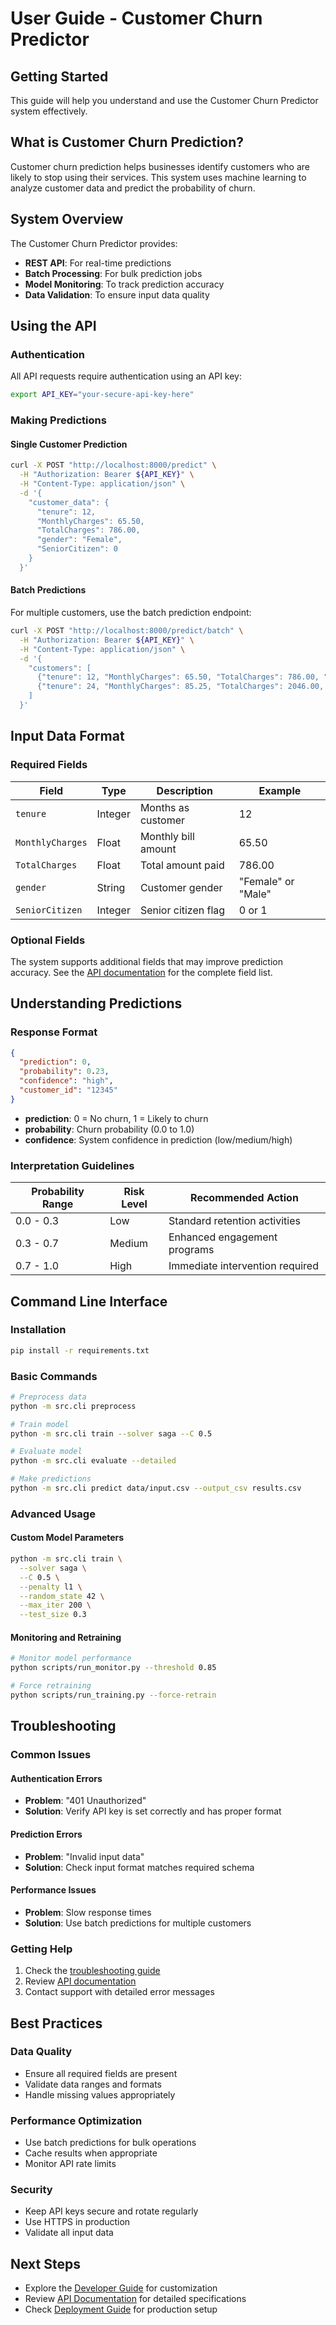 # User Guide - Customer Churn Predictor

## Getting Started

This guide will help you understand and use the Customer Churn Predictor system effectively.

## What is Customer Churn Prediction?

Customer churn prediction helps businesses identify customers who are likely to stop using their services. This system uses machine learning to analyze customer data and predict the probability of churn.

## System Overview

The Customer Churn Predictor provides:
- **REST API**: For real-time predictions
- **Batch Processing**: For bulk prediction jobs
- **Model Monitoring**: To track prediction accuracy
- **Data Validation**: To ensure input data quality

## Using the API

### Authentication

All API requests require authentication using an API key:

```bash
export API_KEY="your-secure-api-key-here"
```

### Making Predictions

#### Single Customer Prediction

```bash
curl -X POST "http://localhost:8000/predict" \
  -H "Authorization: Bearer ${API_KEY}" \
  -H "Content-Type: application/json" \
  -d '{
    "customer_data": {
      "tenure": 12,
      "MonthlyCharges": 65.50,
      "TotalCharges": 786.00,
      "gender": "Female",
      "SeniorCitizen": 0
    }
  }'
```

#### Batch Predictions

For multiple customers, use the batch prediction endpoint:

```bash
curl -X POST "http://localhost:8000/predict/batch" \
  -H "Authorization: Bearer ${API_KEY}" \
  -H "Content-Type: application/json" \
  -d '{
    "customers": [
      {"tenure": 12, "MonthlyCharges": 65.50, "TotalCharges": 786.00, "gender": "Female", "SeniorCitizen": 0},
      {"tenure": 24, "MonthlyCharges": 85.25, "TotalCharges": 2046.00, "gender": "Male", "SeniorCitizen": 1}
    ]
  }'
```

## Input Data Format

### Required Fields

| Field | Type | Description | Example |
|-------|------|-------------|---------|
| `tenure` | Integer | Months as customer | 12 |
| `MonthlyCharges` | Float | Monthly bill amount | 65.50 |
| `TotalCharges` | Float | Total amount paid | 786.00 |
| `gender` | String | Customer gender | "Female" or "Male" |
| `SeniorCitizen` | Integer | Senior citizen flag | 0 or 1 |

### Optional Fields

The system supports additional fields that may improve prediction accuracy. See the [API documentation](../api/overview.md) for the complete field list.

## Understanding Predictions

### Response Format

```json
{
  "prediction": 0,
  "probability": 0.23,
  "confidence": "high",
  "customer_id": "12345"
}
```

- **prediction**: 0 = No churn, 1 = Likely to churn
- **probability**: Churn probability (0.0 to 1.0)
- **confidence**: System confidence in prediction (low/medium/high)

### Interpretation Guidelines

| Probability Range | Risk Level | Recommended Action |
|------------------|------------|-------------------|
| 0.0 - 0.3 | Low | Standard retention activities |
| 0.3 - 0.7 | Medium | Enhanced engagement programs |
| 0.7 - 1.0 | High | Immediate intervention required |

## Command Line Interface

### Installation

```bash
pip install -r requirements.txt
```

### Basic Commands

```bash
# Preprocess data
python -m src.cli preprocess

# Train model
python -m src.cli train --solver saga --C 0.5

# Evaluate model
python -m src.cli evaluate --detailed

# Make predictions
python -m src.cli predict data/input.csv --output_csv results.csv
```

### Advanced Usage

#### Custom Model Parameters

```bash
python -m src.cli train \
  --solver saga \
  --C 0.5 \
  --penalty l1 \
  --random_state 42 \
  --max_iter 200 \
  --test_size 0.3
```

#### Monitoring and Retraining

```bash
# Monitor model performance
python scripts/run_monitor.py --threshold 0.85

# Force retraining
python scripts/run_training.py --force-retrain
```

## Troubleshooting

### Common Issues

#### Authentication Errors
- **Problem**: "401 Unauthorized"
- **Solution**: Verify API key is set correctly and has proper format

#### Prediction Errors
- **Problem**: "Invalid input data"
- **Solution**: Check input format matches required schema

#### Performance Issues
- **Problem**: Slow response times
- **Solution**: Use batch predictions for multiple customers

### Getting Help

1. Check the [troubleshooting guide](../operations/troubleshooting.md)
2. Review [API documentation](../api/overview.md)
3. Contact support with detailed error messages

## Best Practices

### Data Quality
- Ensure all required fields are present
- Validate data ranges and formats
- Handle missing values appropriately

### Performance Optimization
- Use batch predictions for bulk operations
- Cache results when appropriate
- Monitor API rate limits

### Security
- Keep API keys secure and rotate regularly
- Use HTTPS in production
- Validate all input data

## Next Steps

- Explore the [Developer Guide](developer-guide.md) for customization
- Review [API Documentation](../api/overview.md) for detailed specifications
- Check [Deployment Guide](../deployment/docker.md) for production setup